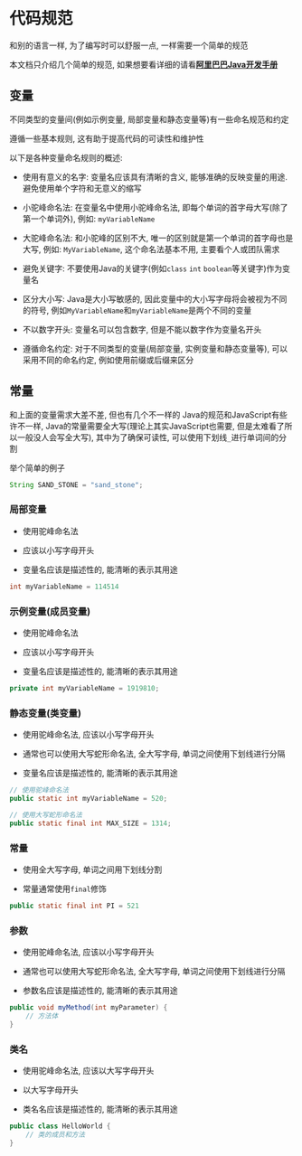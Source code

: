 # 代码规范

和别的语言一样, 为了编写时可以舒服一点, 一样需要一个简单的规范

本文档只介绍几个简单的规范, 如果想要看详细的请看[**阿里巴巴Java开发手册**](https://developer.aliyun.com/ebook/386/read)

## 变量

不同类型的变量间(例如示例变量, 局部变量和静态变量等)有一些命名规范和约定

遵循一些基本规则, 这有助于提高代码的可读性和维护性

以下是各种变量命名规则的概述:

* 使用有意义的名字: 变量名应该具有清晰的含义, 能够准确的反映变量的用途. 避免使用单个字符和无意义的缩写

* 小驼峰命名法: 在变量名中使用小驼峰命名法, 即每个单词的首字母大写(除了第一个单词外), 例如: `myVariableName`

* 大驼峰命名法: 和小驼峰的区别不大, 唯一的区别就是第一个单词的首字母也是大写, 例如: `MyVariableName`, 这个命名法基本不用, 主要看个人或团队需求

* 避免关键字: 不要使用Java的关键字(例如`class` `int` `boolean`等关键字)作为变量名
  
* 区分大小写: Java是大小写敏感的, 因此变量中的大小写字母将会被视为不同的符号, 例如`MyVariableName`和`myVariableName`是两个不同的变量

* 不以数字开头: 变量名可以包含数字, 但是不能以数字作为变量名开头

* 遵循命名约定: 对于不同类型的变量(局部变量, 实例变量和静态变量等), 可以采用不同的命名约定, 例如使用前缀或后缀来区分

## 常量

和上面的变量需求大差不差, 但也有几个不一样的
Java的规范和JavaScript有些许不一样, Java的常量需要全大写(理论上其实JavaScript也需要, 但是太难看了所以一般没人会写全大写), 其中为了确保可读性, 可以使用下划线`_`进行单词间的分割

举个简单的例子

```java
String SAND_STONE = "sand_stone";
```

### 局部变量

* 使用驼峰命名法

* 应该以小写字母开头

* 变量名应该是描述性的, 能清晰的表示其用途

```java
int myVariableName = 114514
```

### 示例变量(成员变量)

* 使用驼峰命名法

* 应该以小写字母开头

* 变量名应该是描述性的, 能清晰的表示其用途

```java
private int myVariableName = 1919810;
```

### 静态变量(类变量)

* 使用驼峰命名法, 应该以小写字母开头

* 通常也可以使用大写蛇形命名法, 全大写字母, 单词之间使用下划线进行分隔

* 变量名应该是描述性的, 能清晰的表示其用途

```java
// 使用驼峰命名法
public static int myVariableName = 520;

// 使用大写蛇形命名法
public static final int MAX_SIZE = 1314;
```

### 常量
* 使用全大写字母, 单词之间用下划线分割

* 常量通常使用`final`修饰

```java
public static final int PI = 521
```

### 参数

* 使用驼峰命名法, 应该以小写字母开头

* 通常也可以使用大写蛇形命名法, 全大写字母, 单词之间使用下划线进行分隔

* 参数名应该是描述性的, 能清晰的表示其用途

```java
public void myMethod(int myParameter) {
	// 方法体
}
```

### 类名

* 使用驼峰命名法, 应该以大写字母开头

* 以大写字母开头

* 类名名应该是描述性的, 能清晰的表示其用途

```java
public class HelloWorld {
	// 类的成员和方法
}
```